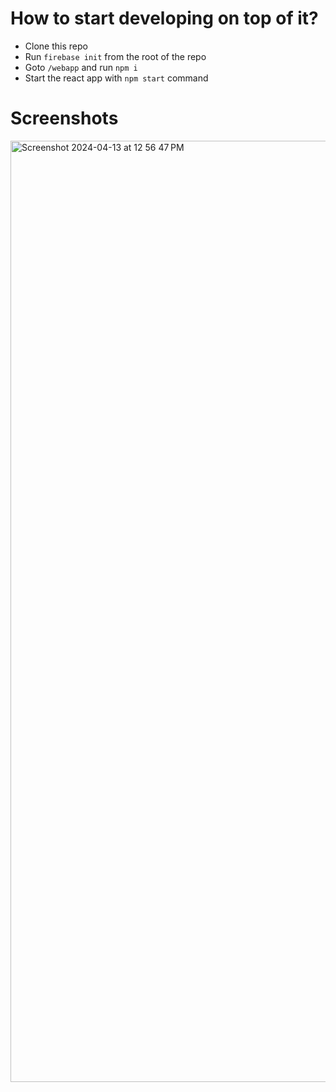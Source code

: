 # How to start developing on top of it?
- Clone this repo
- Run `firebase init` from the root of the repo
- Goto `/webapp` and run `npm i`
- Start the react app with `npm start` command

# Screenshots
<img width="1506" alt="Screenshot 2024-04-13 at 12 56 47 PM" src="https://github.com/saadixl/Firebased/assets/1633940/19a7cf2b-aa18-49c9-9cbc-8580b0596617">

